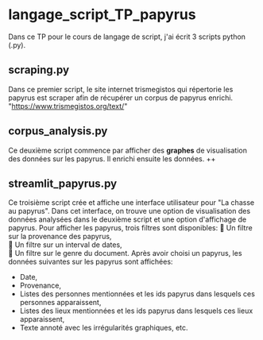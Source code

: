 # langage_script_TP_papyrus

Dans ce TP pour le cours de langage de script, j'ai écrit 3 scripts python (.py).  

## scraping.py 
Dans ce premier script, le site internet trismegistos qui répertorie les papyrus est scraper afin de récupérer un corpus de papyrus enrichi. 
"https://www.trismegistos.org/text/"

## corpus_analysis.py 
Ce deuxième script commence par afficher des **graphes** de visualisation des données sur les papyrus. Il enrichi ensuite les données. ++

## streamlit_papyrus.py
Ce troisième script crée et affiche une interface utilisateur pour "La chasse au papyrus".
Dans cet interface, on trouve une option de visualisation des données analysées dans le deuxième script et une option d'affichage de papyrus.
Pour afficher les papyrus, trois filtres sont disponibles: 
:scroll: Un filtre sur la provenance des papyrus,  
:scroll: Un filtre sur un interval de dates,  
:scroll: Un filtre sur le genre du document. 
Après avoir choisi un papyrus, les données suivantes sur les papyrus sont affichées: 
- Date,    
- Provenance,     
- Listes des personnes mentionnées et les ids papyrus dans lesquels ces personnes apparaissent,      
- Listes des lieux mentionnées et les ids papyrus dans lesquels ces lieux apparaissent,    
- Texte annoté avec les irrégularités graphiques, etc.
